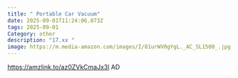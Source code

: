 ```yaml
---
title: " Portable Car Vacuum"
date: 2025-09-01T11:24:06.073Z
tags: 2025-09-01
Category: other
description: "17.xx "
image: https://m.media-amazon.com/images/I/81urWV0gYgL._AC_SL1500_.jpg
---
```

https://amzlink.to/az0ZVkCmaJx3l
AD